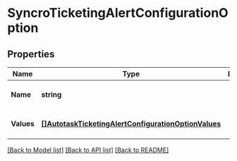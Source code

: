 # SyncroTicketingAlertConfigurationOption

## Properties
Name | Type | Description | Notes
------------ | ------------- | ------------- | -------------
**Name** | **string** |  | [optional] [default to null]
**Values** | [**[]AutotaskTicketingAlertConfigurationOptionValues**](AutotaskTicketingAlertConfigurationOption_values.md) |  | [optional] [default to null]

[[Back to Model list]](../README.md#documentation-for-models) [[Back to API list]](../README.md#documentation-for-api-endpoints) [[Back to README]](../README.md)


